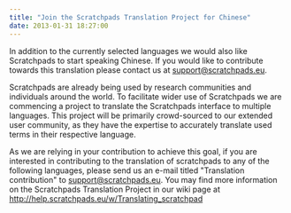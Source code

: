 ```yaml
---
title: "Join the Scratchpads Translation Project for Chinese"
date: 2013-01-31 18:27:00
---
```


In addition to the currently selected languages we would also like Scratchpads to start speaking Chinese. If you would like to contribute towards this translation please contact us at support@scratchpads.eu. 

Scratchpads are already being used by research communities and individuals around the world. To facilitate wider use of Scratchpads we are commencing a project to translate the Scratchpads interface to multiple languages. This project will be primarily crowd-sourced to our extended user community, as they have the expertise to accurately translate used terms in their respective language.

As we are relying in your contribution to achieve this goal, if you are interested in contributing to the translation of scratchpads to any of the following languages, please send us an e-mail titled "Translation contribution" to support@scratchpads.eu. You may find more information on the Scratchpads Translation Project in our wiki page at http://help.scratchpads.eu/w/Translating_scratchpad

